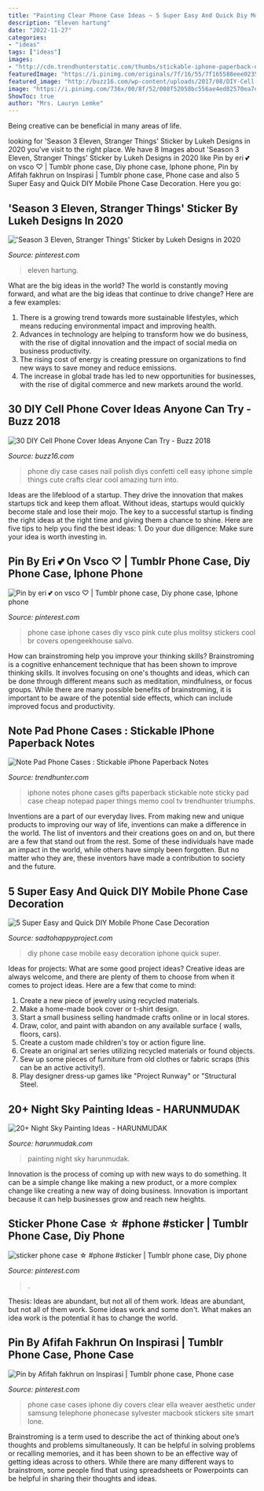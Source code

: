 ```yaml
---
title: "Painting Clear Phone Case Ideas ~ 5 Super Easy And Quick Diy Mobile Phone Case Decoration"
description: "Eleven hartung"
date: "2022-11-27"
categories:
- "ideas"
tags: ["ideas"]
images:
- "http://cdn.trendhunterstatic.com/thumbs/stickable-iphone-paperback-notes.jpeg"
featuredImage: "https://i.pinimg.com/originals/7f/16/55/7f165588eee0235203515deb6f6ebc77.jpg"
featured_image: "http://buzz16.com/wp-content/uploads/2017/08/DIY-Cell-Phone-Cover-Ideas-6.jpg"
image: "https://i.pinimg.com/736x/00/8f/52/008f52058bc556ae4ed82570ea7cfc7a.jpg"
ShowToc: true
author: "Mrs. Lauryn Lemke"
---
```



Being creative can be beneficial in many areas of life.

	

		
looking for &#039;Season 3 Eleven, Stranger Things&#039; Sticker by Lukeh Designs in 2020 you've visit to the right place. We have 8 Images about &#039;Season 3 Eleven, Stranger Things&#039; Sticker by Lukeh Designs in 2020 like Pin by eri 💕 on vsco ♡ | Tumblr phone case, Diy phone case, Iphone phone, Pin by Afifah fakhrun on Inspirasi | Tumblr phone case, Phone case and also 5 Super Easy and Quick DIY Mobile Phone Case Decoration. Here you go:
		
    
## &#039;Season 3 Eleven, Stranger Things&#039; Sticker By Lukeh Designs In 2020

<img loading=lazy src="https://i.pinimg.com/736x/00/8f/52/008f52058bc556ae4ed82570ea7cfc7a.jpg" onerror="this.onerror=null;this.src='https://tse4.mm.bing.net/th?id=OIP.-3qtUq5EfzPdgfSzZABejgHaJ3&amp;pid=15.1';" alt="&#039;Season 3 Eleven, Stranger Things&#039; Sticker by Lukeh Designs in 2020">

_Source: pinterest.com_

>eleven hartung. 

	

What are the big ideas in the world?
The world is constantly moving forward, and what are the big ideas that continue to drive change? Here are a few examples: 
1. There is a growing trend towards more sustainable lifestyles, which means reducing environmental impact and improving health. 
2. Advances in technology are helping to transform how we do business, with the rise of digital innovation and the impact of social media on business productivity. 
3. The rising cost of energy is creating pressure on organizations to find new ways to save money and reduce emissions. 
4. The increase in global trade has led to new opportunities for businesses, with the rise of digital commerce and new markets around the world.

    
## 30 DIY Cell Phone Cover Ideas Anyone Can Try - Buzz 2018

<img loading=lazy src="http://buzz16.com/wp-content/uploads/2017/08/DIY-Cell-Phone-Cover-Ideas-6.jpg" onerror="this.onerror=null;this.src='https://tse1.mm.bing.net/th?id=OIP.uFx0EDPqJruNpPT0pA1VJQHaLH&amp;pid=15.1';" alt="30 DIY Cell Phone Cover Ideas Anyone Can Try - Buzz 2018">

_Source: buzz16.com_

>phone diy case cases nail polish diys confetti cell easy iphone simple things cute crafts clear cool amazing turn into. 

	

Ideas are the lifeblood of a startup. They drive the innovation that makes startups tick and keep them afloat. Without ideas, startups would quickly become stale and lose their mojo. The key to a successful startup is finding the right ideas at the right time and giving them a chance to shine. Here are five tips to help you find the best ideas: 1. Do your due diligence: Make sure your idea is worth investing in.

    
## Pin By Eri 💕 On Vsco ♡ | Tumblr Phone Case, Diy Phone Case, Iphone Phone

<img loading=lazy src="https://i.pinimg.com/originals/66/7e/41/667e41b2db15aa7203031ccde72c9cbf.jpg" onerror="this.onerror=null;this.src='https://tse3.mm.bing.net/th?id=OIP.lulRE_BNwmxnU8EwSuHcJQHaOt&amp;pid=15.1';" alt="Pin by eri 💕 on vsco ♡ | Tumblr phone case, Diy phone case, Iphone phone">

_Source: pinterest.com_

>phone case iphone cases diy vsco pink cute plus molitsy stickers cool br covers opengeekhouse salvo. 

	

How can brainstroming help you improve your thinking skills?
Brainstroming is a cognitive enhancement technique that has been shown to improve thinking skills. It involves focusing on one's thoughts and ideas, which can be done through different means such as meditation, mindfulness, or focus groups. While there are many possible benefits of brainstroming, it is important to be aware of the potential side effects, which can include improved focus and productivity.

    
## Note Pad Phone Cases : Stickable IPhone Paperback Notes

<img loading=lazy src="http://cdn.trendhunterstatic.com/thumbs/stickable-iphone-paperback-notes.jpeg" onerror="this.onerror=null;this.src='https://tse3.mm.bing.net/th?id=OIP.V_IVeGaN-PY4cuSAYN98eQHaHa&amp;pid=15.1';" alt="Note Pad Phone Cases : Stickable iPhone Paperback Notes">

_Source: trendhunter.com_

>iphone notes phone cases gifts paperback stickable note sticky pad case cheap notepad paper things memo cool tv trendhunter triumphs. 

	

Inventions are a part of our everyday lives. From making new and unique products to improving our way of life, inventions can make a difference in the world. The list of inventors and their creations goes on and on, but there are a few that stand out from the rest. Some of these individuals have made an impact in the world, while others have simply been forgotten. But no matter who they are, these inventors have made a contribution to society and the future.

    
## 5 Super Easy And Quick DIY Mobile Phone Case Decoration

<img loading=lazy src="https://sadtohappyproject.com/wp-content/uploads/2015/06/diy-mobile-phone-case-1-236x500.jpg" onerror="this.onerror=null;this.src='https://tse1.mm.bing.net/th?id=OIP.oXwatAKCheNQxG0mnpoUzgHaPs&amp;pid=15.1';" alt="5 Super Easy and Quick DIY Mobile Phone Case Decoration">

_Source: sadtohappyproject.com_

>diy phone case mobile easy decoration iphone quick super. 

	

Ideas for projects: What are some good project ideas?
Creative ideas are always welcome, and there are plenty of them to choose from when it comes to project ideas. Here are a few that come to mind: 
1. Create a new piece of jewelry using recycled materials.
2. Make a home-made book cover or t-shirt design.
3. Start a small business selling handmade crafts online or in local stores.
4. Draw, color, and paint with abandon on any available surface ( walls, floors, cars).
5. Create a custom made children's toy or action figure line. 
6. Create an original art series utilizing recycled materials or found objects.
7. Sew up some pieces of furniture from old clothes or fabric scraps (this can be an active activity!). 
8. Play designer dress-up games like "Project Runway" or "Structural Steel.

    
## 20+ Night Sky Painting Ideas - HARUNMUDAK

<img loading=lazy src="https://harunmudak.com/wp-content/uploads/2020/07/Night-Sky-Painting-11-1019x1024.jpg" onerror="this.onerror=null;this.src='https://tse3.mm.bing.net/th?id=OIP.bO5xSbrptqsQlAkhmLbjxgHaHc&amp;pid=15.1';" alt="20+ Night Sky Painting Ideas - HARUNMUDAK">

_Source: harunmudak.com_

>painting night sky harunmudak. 

	

Innovation is the process of coming up with new ways to do something. It can be a simple change like making a new product, or a more complex change like creating a new way of doing business. Innovation is important because it can help businesses grow and reach new heights.

    
## Sticker Phone Case ☆ #phone #sticker | Tumblr Phone Case, Diy Phone

<img loading=lazy src="https://i.pinimg.com/736x/9e/e3/e8/9ee3e81bb9bedf728f15453538a9ee43.jpg" onerror="this.onerror=null;this.src='https://tse4.mm.bing.net/th?id=OIP.or5vnzZA5SIlsmj7Zn9tcQHaJM&amp;pid=15.1';" alt="sticker phone case ☆ #phone #sticker | Tumblr phone case, Diy phone">

_Source: pinterest.com_

>. 

	

Thesis: Ideas are abundant, but not all of them work.
Ideas are abundant, but not all of them work. Some ideas work and some don't. What makes an idea work is the potential it has to change the world.

    
## Pin By Afifah Fakhrun On Inspirasi | Tumblr Phone Case, Phone Case

<img loading=lazy src="https://i.pinimg.com/originals/7f/16/55/7f165588eee0235203515deb6f6ebc77.jpg" onerror="this.onerror=null;this.src='https://tse1.mm.bing.net/th?id=OIP.D0eK8megZst1cagsp26I3wHaJ3&amp;pid=15.1';" alt="Pin by Afifah fakhrun on Inspirasi | Tumblr phone case, Phone case">

_Source: pinterest.com_

>phone case cases iphone diy covers clear ella weaver aesthetic under samsung telephone phonecase sylvester macbook stickers site smart lone. 

	

Brainstroming is a term used to describe the act of thinking about one’s thoughts and problems simultaneously. It can be helpful in solving problems or recalling memories, and it has been shown to be an effective way of getting ideas across to others. While there are many different ways to brainstrom, some people find that using spreadsheets or Powerpoints can be helpful in sharing their thoughts and ideas.

